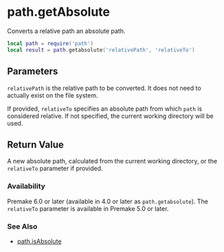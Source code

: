 # path.getAbsolute

Converts a relative path an absolute path.

```lua
local path = require('path')
local result = path.getabsolute('relativePath', 'relativeTo')
```

## Parameters

`relativePath` is the relative path to be converted. It does not need to actually exist on the file system.

If provided, `relativeTo` specifies an absolute path from which `path` is considered relative. If not specified, the current working directory will be used.

## Return Value

A new absolute path, calculated from the current working directory, or the `relativeTo` parameter if provided.

### Availability

Premake 6.0 or later (available in 4.0 or later as `path.getabsolute`). The `relativeTo` parameter is available in Premake 5.0 or later.

### See Also ###

* [path.isAbsolute](path.isAbsolute.md)
